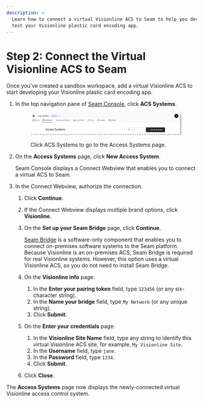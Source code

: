```yaml
---
description: >-
  Learn how to connect a virtual Visionline ACS to Seam to help you develop and
  test your Visionline plastic card encoding app.
---
```


# Step 2: Connect the Virtual Visionline ACS to Seam

Once you've created a sandbox workspace, add a virtual Visionline ACS to start developing your Visionline plastic card encoding app.

1.  In the top navigation pane of [Seam Console](https://console.seam.co/), click **ACS Systems**.

    <figure><img src="../../../../../.gitbook/assets/access-systems-tab-sandbox-workspace.png" alt="Click ACS Systems to go to the Access Systems page."><figcaption><p>Click ACS Systems to go to the Access Systems page.</p></figcaption></figure>
2.  On the **Access Systems** page, click **New Access System**.

    Seam Console displays a Connect Webview that enables you to connect a virtual ACS to Seam.
3. In the Connect Webview, authorize the connection.
   1. Click **Continue**.
   2. If the Connect Webview displays multiple brand options, click **Visionline**.
   3.  On the **Set up your Seam Bridge** page, click **Continue**.

       [Seam Bridge](../../../../../capability-guides/seam-bridge.md) is a software-only component that enables you to connect on-premises software systems to the Seam platform. Because Visionline is an on-premises ACS, Seam Bridge is required for real Visionline systems. However, this option uses a virtual Visionline ACS, so you do not need to install Seam Bridge.
   4. On the **Visionline info** page:
      1. In the **Enter your pairing token** field, type `123456` (or any six-character string).
      2. In the **Name your bridge** field, type `My Network` (or any unique string).
      3. Click **Submit**.
   5. On the **Enter your credentials** page:
      1. In the **Visionline Site Name** field, type any string to identify this virtual Visionline ACS site, for example, `My Visionline Site`.
      2. In the **Username** field, type `jane`.
      3. In the **Password** field, type `1234`.
      4. Click **Submit**.
   6. Click **Close**.

The **Access Systems** page now displays the newly-connected virtual Visionline access control system.

